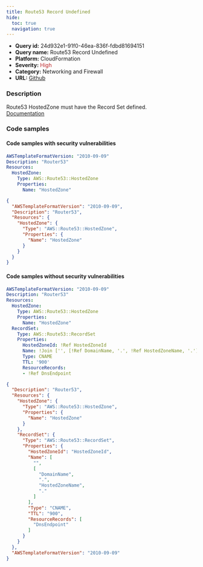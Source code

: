 ```yaml
---
title: Route53 Record Undefined
hide:
  toc: true
  navigation: true
---
```


<style>
  .highlight .hll {
    background-color: #ff171742;
  }
  .md-content {
    max-width: 1100px;
    margin: 0 auto;
  }
</style>

-   **Query id:** 24d932e1-91f0-46ea-836f-fdbd81694151
-   **Query name:** Route53 Record Undefined
-   **Platform:** CloudFormation
-   **Severity:** <span style="color:#bb2124">High</span>
-   **Category:** Networking and Firewall
-   **URL:** [Github](https://github.com/Checkmarx/kics/tree/master/assets/queries/cloudFormation/aws/route53_record_undefined)

### Description
Route53 HostedZone must have the Record Set defined.<br>
[Documentation](https://docs.aws.amazon.com/AWSCloudFormation/latest/UserGuide/aws-resource-route53-hostedzone.html)

### Code samples
#### Code samples with security vulnerabilities
```yaml title="Positive test num. 1 - yaml file" hl_lines="4"
AWSTemplateFormatVersion: "2010-09-09"
Description: "Router53"
Resources:
  HostedZone:
    Type: AWS::Route53::HostedZone
    Properties:
      Name: "HostedZone"

```
```json title="Positive test num. 2 - json file" hl_lines="5"
{
  "AWSTemplateFormatVersion": "2010-09-09",
  "Description": "Router53",
  "Resources": {
    "HostedZone": {
      "Type": "AWS::Route53::HostedZone",
      "Properties": {
        "Name": "HostedZone"
      }
    }
  }
}

```


#### Code samples without security vulnerabilities
```yaml title="Negative test num. 1 - yaml file"
AWSTemplateFormatVersion: "2010-09-09"
Description: "Router53"
Resources:
  HostedZone:
    Type: AWS::Route53::HostedZone
    Properties:
      Name: "HostedZone"
  RecordSet:
    Type: AWS::Route53::RecordSet
    Properties:
      HostedZoneId: !Ref HostedZoneId
      Name: !Join ['', [!Ref DomainName, '.', !Ref HostedZoneName, '.']]
      Type: CNAME
      TTL: '900'
      ResourceRecords:
      - !Ref DnsEndpoint

```
```json title="Negative test num. 2 - json file"
{
  "Description": "Router53",
  "Resources": {
    "HostedZone": {
      "Type": "AWS::Route53::HostedZone",
      "Properties": {
        "Name": "HostedZone"
      }
    },
    "RecordSet": {
      "Type": "AWS::Route53::RecordSet",
      "Properties": {
        "HostedZoneId": "HostedZoneId",
        "Name": [
          "",
          [
            "DomainName",
            ".",
            "HostedZoneName",
            "."
          ]
        ],
        "Type": "CNAME",
        "TTL": "900",
        "ResourceRecords": [
          "DnsEndpoint"
        ]
      }
    }
  },
  "AWSTemplateFormatVersion": "2010-09-09"
}

```
